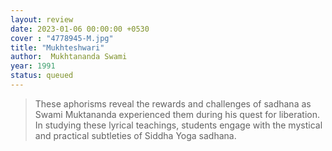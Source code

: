 ```yaml
---
layout: review
date: 2023-01-06 00:00:00 +0530
cover : "4778945-M.jpg"
title: "Mukhteshwari"
author:  Mukhtananda Swami
year: 1991
status: queued
---
```

>These aphorisms reveal the rewards and challenges of sadhana as Swami Muktananda experienced them during his quest for liberation. In studying these lyrical teachings, students engage with the mystical and practical subtleties of Siddha Yoga sadhana.